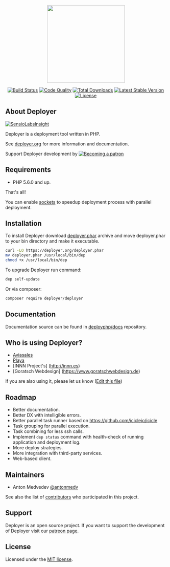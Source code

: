 <p align="center">
<a href="https://deployer.org" target="_blank"><img width="243" src="https://raw.githubusercontent.com/deployphp/deployer.org/master/public/images/deployer.png?v2"></a>
</p>

<p align="center">
<a href="https://travis-ci.org/deployphp/deployer"><img src="https://travis-ci.org/deployphp/deployer.svg?branch=master" alt="Build Status"></a>
<a href="https://scrutinizer-ci.com/g/deployphp/deployer/"><img src="http://img.shields.io/scrutinizer/g/deployphp/deployer.svg?style=flat" alt="Code Quality"></a>
<a href="https://packagist.org/packages/deployer/deployer"><img src="https://img.shields.io/packagist/dt/deployer/deployer.svg" alt="Total Downloads"></a>
<a href="https://packagist.org/packages/deployer/deployer"><img src="http://img.shields.io/packagist/v/deployer/deployer.svg?style=flat" alt="Latest Stable Version"></a>
<a href="https://packagist.org/packages/deployer/deployer"><img src="https://img.shields.io/badge/license-MIT-blue.svg?style=flat" alt="License"></a>
</p>

## About Deployer

[![SensioLabsInsight](https://insight.sensiolabs.com/projects/69072898-df4a-4dee-ab05-c2ae83d6c469/big.png)](https://insight.sensiolabs.com/projects/69072898-df4a-4dee-ab05-c2ae83d6c469)

Deployer is a deployment tool written in PHP.

See [deployer.org](https://deployer.org) for more information and documentation.

Support Deployer development by [![Becoming a patron](https://img.shields.io/badge/become-patron-brightgreen.svg)](https://www.patreon.com/deployer)

## Requirements
* PHP 5.6.0 and up.

That's all!

You can enable [sockets](http://php.net/manual/en/book.sockets.php) to speedup deployment process with parallel deployment.

## Installation
To install Deployer download [deployer.phar](https://deployer.org/deployer.phar) archive and move deployer.phar to your bin directory and make it executable.

``` sh
curl -LO https://deployer.org/deployer.phar
mv deployer.phar /usr/local/bin/dep
chmod +x /usr/local/bin/dep
```

To upgrade Deployer run command:

``` sh
dep self-update
```

Or via composer:

``` sh
composer require deployer/deployer
```

## Documentation
Documentation source can be found in [deployphp/docs](https://github.com/deployphp/docs) repository.

## Who is using Deployer?

* [Aviasales](https://www.aviasales.ru)
* [Playa](https://playa.hk/en)
* [INNN Project's] (http://innn.es)
* [Goratsch Webdesign] (https://www.goratschwebdesign.de)

If you are also using it, please let us know ([Edit this file](https://github.com/deployphp/deployer/edit/master/README.md))

## Roadmap
* Better documentation.
* Better DX with intelligible errors.
* Better parallel task runner based on https://github.com/icicleio/icicle
* Task grouping for parallel execution.
* Task combining for less ssh calls.
* Implement `dep status` command with health-check of running application and deployment log.
* More deploy strategies.
* More integration with third-party services.
* Web-based client.

## Maintainers
* Anton Medvedev [@antonmedv](https://github.com/elfet)

See also the list of [contributors](https://github.com/deployphp/deployer/graphs/contributors) who participated in this project.

## Support
Deployer is an open source project. If you want to support the development of Deployer visit our [patreon page](https://www.patreon.com/deployer).

## License
Licensed under the [MIT license](http://opensource.org/licenses/MIT).
